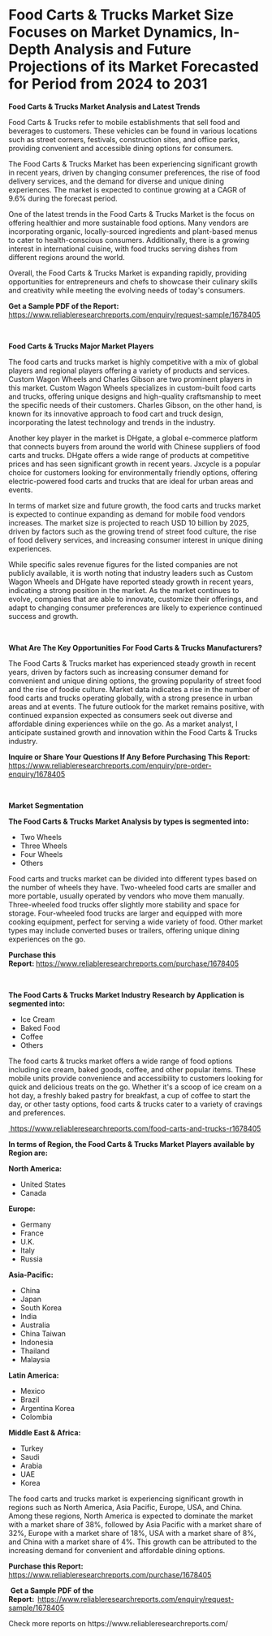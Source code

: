 <p><h1>Food Carts & Trucks Market Size Focuses on Market Dynamics, In-Depth Analysis and Future Projections of its Market Forecasted for Period from 2024 to 2031</h1></p><p><strong>Food Carts & Trucks Market Analysis and Latest Trends</strong></p>
<p><p>Food Carts & Trucks refer to mobile establishments that sell food and beverages to customers. These vehicles can be found in various locations such as street corners, festivals, construction sites, and office parks, providing convenient and accessible dining options for consumers.</p><p>The Food Carts & Trucks Market has been experiencing significant growth in recent years, driven by changing consumer preferences, the rise of food delivery services, and the demand for diverse and unique dining experiences. The market is expected to continue growing at a CAGR of 9.6% during the forecast period.</p><p>One of the latest trends in the Food Carts & Trucks Market is the focus on offering healthier and more sustainable food options. Many vendors are incorporating organic, locally-sourced ingredients and plant-based menus to cater to health-conscious consumers. Additionally, there is a growing interest in international cuisine, with food trucks serving dishes from different regions around the world.</p><p>Overall, the Food Carts & Trucks Market is expanding rapidly, providing opportunities for entrepreneurs and chefs to showcase their culinary skills and creativity while meeting the evolving needs of today's consumers.</p></p>
<p><strong>Get a Sample PDF of the Report:&nbsp;</strong> <a href="https://www.reliableresearchreports.com/enquiry/request-sample/1678405">https://www.reliableresearchreports.com/enquiry/request-sample/1678405</a></p>
<p>&nbsp;</p>
<p><strong>Food Carts & Trucks Major Market Players</strong></p>
<p><p>The food carts and trucks market is highly competitive with a mix of global players and regional players offering a variety of products and services. Custom Wagon Wheels and Charles Gibson are two prominent players in this market. Custom Wagon Wheels specializes in custom-built food carts and trucks, offering unique designs and high-quality craftsmanship to meet the specific needs of their customers. Charles Gibson, on the other hand, is known for its innovative approach to food cart and truck design, incorporating the latest technology and trends in the industry.</p><p>Another key player in the market is DHgate, a global e-commerce platform that connects buyers from around the world with Chinese suppliers of food carts and trucks. DHgate offers a wide range of products at competitive prices and has seen significant growth in recent years. Jxcycle is a popular choice for customers looking for environmentally friendly options, offering electric-powered food carts and trucks that are ideal for urban areas and events.</p><p>In terms of market size and future growth, the food carts and trucks market is expected to continue expanding as demand for mobile food vendors increases. The market size is projected to reach USD 10 billion by 2025, driven by factors such as the growing trend of street food culture, the rise of food delivery services, and increasing consumer interest in unique dining experiences.</p><p>While specific sales revenue figures for the listed companies are not publicly available, it is worth noting that industry leaders such as Custom Wagon Wheels and DHgate have reported steady growth in recent years, indicating a strong position in the market. As the market continues to evolve, companies that are able to innovate, customize their offerings, and adapt to changing consumer preferences are likely to experience continued success and growth.</p></p>
<p>&nbsp;</p>
<p><strong>What Are The Key Opportunities For Food Carts & Trucks Manufacturers?</strong></p>
<p><p>The Food Carts & Trucks market has experienced steady growth in recent years, driven by factors such as increasing consumer demand for convenient and unique dining options, the growing popularity of street food and the rise of foodie culture. Market data indicates a rise in the number of food carts and trucks operating globally, with a strong presence in urban areas and at events. The future outlook for the market remains positive, with continued expansion expected as consumers seek out diverse and affordable dining experiences while on the go. As a market analyst, I anticipate sustained growth and innovation within the Food Carts & Trucks industry.</p></p>
<p><strong>Inquire or Share Your Questions If Any Before Purchasing This Report:</strong> <a href="https://www.reliableresearchreports.com/enquiry/pre-order-enquiry/1678405">https://www.reliableresearchreports.com/enquiry/pre-order-enquiry/1678405</a></p>
<p>&nbsp;</p>
<p><strong>Market Segmentation</strong></p>
<p><strong>The Food Carts & Trucks Market Analysis by types is segmented into:</strong></p>
<p><ul><li>Two Wheels</li><li>Three Wheels</li><li>Four Wheels</li><li>Others</li></ul></p>
<p><p>Food carts and trucks market can be divided into different types based on the number of wheels they have. Two-wheeled food carts are smaller and more portable, usually operated by vendors who move them manually. Three-wheeled food trucks offer slightly more stability and space for storage. Four-wheeled food trucks are larger and equipped with more cooking equipment, perfect for serving a wide variety of food. Other market types may include converted buses or trailers, offering unique dining experiences on the go.</p></p>
<p><strong>Purchase this Report:&nbsp;</strong><a href="https://www.reliableresearchreports.com/purchase/1678405">https://www.reliableresearchreports.com/purchase/1678405</a></p>
<p>&nbsp;</p>
<p><strong>The Food Carts & Trucks Market Industry Research by Application is segmented into:</strong></p>
<p><ul><li>Ice Cream</li><li>Baked Food</li><li>Coffee</li><li>Others</li></ul></p>
<p><p>The food carts & trucks market offers a wide range of food options including ice cream, baked goods, coffee, and other popular items. These mobile units provide convenience and accessibility to customers looking for quick and delicious treats on the go. Whether it's a scoop of ice cream on a hot day, a freshly baked pastry for breakfast, a cup of coffee to start the day, or other tasty options, food carts & trucks cater to a variety of cravings and preferences.</p></p>
<p><a href="https://www.reliableresearchreports.com/food-carts-and-trucks-r1678405">&nbsp;https://www.reliableresearchreports.com/food-carts-and-trucks-r1678405</a></p>
<p><strong>In terms of Region, the Food Carts & Trucks Market Players available by Region are:</strong></p>
<p>
    <p> <strong> North America: </strong>
        <ul>
            <li>United States</li>
            <li>Canada</li>
        </ul>
        </p> 
    <p> <strong> Europe: </strong>
        <ul>
            <li>Germany</li>
            <li>France</li>
            <li>U.K.</li>
            <li>Italy</li>
            <li>Russia</li>
        </ul>
        </p> 
    <p> <strong> Asia-Pacific: </strong>
        <ul>
            <li>China</li>
            <li>Japan</li>
            <li>South Korea</li>
            <li>India</li>
            <li>Australia</li>
            <li>China Taiwan</li>
            <li>Indonesia</li>
            <li>Thailand</li>
            <li>Malaysia</li>
        </ul>
        </p> 
    <p> <strong> Latin America: </strong>
        <ul>
            <li>Mexico</li>
            <li>Brazil</li>
            <li>Argentina Korea</li>
            <li>Colombia</li>
        </ul>
        </p> 
    <p> <strong> Middle East & Africa: </strong>
        <ul>
            <li>Turkey</li>
            <li>Saudi</li>
            <li>Arabia</li>
            <li>UAE</li>
            <li>Korea</li>
        </ul>
    </p>
    </p>
<p><p>The food carts and trucks market is experiencing significant growth in regions such as North America, Asia Pacific, Europe, USA, and China. Among these regions, North America is expected to dominate the market with a market share of 38%, followed by Asia Pacific with a market share of 32%, Europe with a market share of 18%, USA with a market share of 8%, and China with a market share of 4%. This growth can be attributed to the increasing demand for convenient and affordable dining options.</p></p>
<p><strong>Purchase this Report: </strong><a href="https://www.reliableresearchreports.com/purchase/1678405">https://www.reliableresearchreports.com/purchase/1678405</a></p>
<p>&nbsp;<strong>Get a Sample PDF of the Report:&nbsp;&nbsp;</strong><a href="https://www.reliableresearchreports.com/enquiry/request-sample/1678405">https://www.reliableresearchreports.com/enquiry/request-sample/1678405</a></p>
<p><strong></strong></p>
<p>Check more reports on https://www.reliableresearchreports.com/</p>